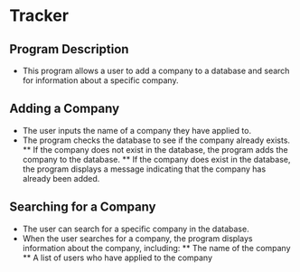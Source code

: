 # Tracker

## Program Description
* This program allows a user to add a company to a database and search for information about a specific company.

## Adding a Company
* The user inputs the name of a company they have applied to.
* The program checks the database to see if the company already exists.
** If the company does not exist in the database, the program adds the company to the database.
** If the company does exist in the database, the program displays a message indicating that the company has already been added.

## Searching for a Company
* The user can search for a specific company in the database. 
* When the user searches for a company, the program displays information about the company, including:
** The name of the company
** A list of users who have applied to the company

